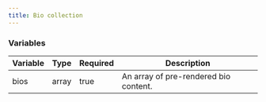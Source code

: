 ```yaml
---
title: Bio collection
---
```


### Variables
| Variable       | Type   | Required | Description                           |
|----------------|--------|----------|---------------------------------------|
| bios           | array  | true     | An array of pre-rendered bio content. |
